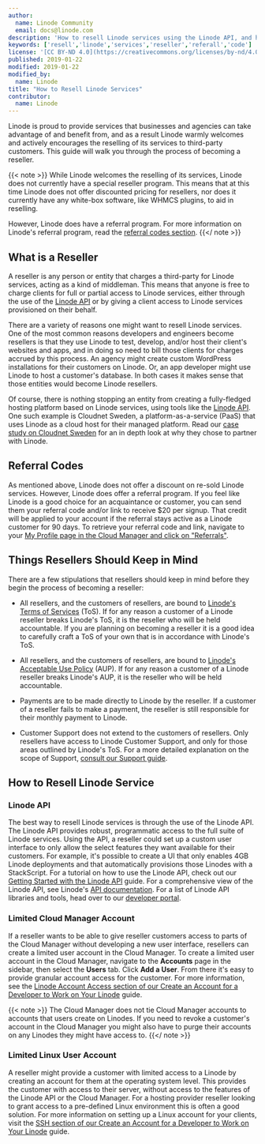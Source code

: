 ```yaml
---
author:
  name: Linode Community
  email: docs@linode.com
description: 'How to resell Linode services using the Linode API, and how to get started with the Linode referral program.'
keywords: ['resell','linode','services','reseller','referall','code']
license: '[CC BY-ND 4.0](https://creativecommons.org/licenses/by-nd/4.0)'
published: 2019-01-22
modified: 2019-01-22
modified_by:
  name: Linode
title: "How to Resell Linode Services"
contributor:
  name: Linode
---
```


Linode is proud to provide services that businesses and agencies can take advantage of and benefit from, and as a result Linode warmly welcomes and actively encourages the reselling of its services to third-party customers. This guide will walk you through the process of becoming a reseller.

{{< note >}}
While Linode welcomes the reselling of its services, Linode does not currently have a special reseller program. This means that at this time Linode does not offer discounted pricing for resellers, nor does it currently have any white-box software, like WHMCS plugins, to aid in reselling.

However, Linode does have a referral program. For more information on Linode's referral program, read the [referral codes section](#referral-codes).
{{</ note >}}

## What is a Reseller

A reseller is any person or entity that charges a third-party for Linode services, acting as a kind of middleman. This means that anyone is free to charge clients for full or partial access to Linode services, either through the use of the [Linode API](#linode-api) or by giving a client access to Linode services provisioned on their behalf.

There are a variety of reasons one might want to resell Linode services. One of the most common reasons developers and engineers become resellers is that they use Linode to test, develop, and/or host their client's websites and apps, and in doing so need to bill those clients for charges accrued by this process. An agency might create custom WordPress installations for their customers on Linode. Or, an app developer might use Linode to host a customer's database. In both cases it makes sense that those entities would become Linode resellers.

Of course, there is nothing stopping an entity from creating a fully-fledged hosting platform based on Linode services, using tools like the [Linode API](#linode-api). One such example is Cloudnet Sweden, a platform-as-a-service (PaaS) that uses Linode as a cloud host for their managed platform. Read our [case study on Cloudnet Sweden](https://www.linode.com/case-studies/cloudnet) for an in depth look at why they chose to partner with Linode.

## Referral Codes

As mentioned above, Linode does not offer a discount on re-sold Linode services. However, Linode does offer a referral program. If you feel like Linode is a good choice for an acquaintance or customer, you can send them your referral code and/or link to receive $20 per signup. That credit will be applied to your account if the referral stays active as a Linode customer for 90 days. To retrieve your referral code and link, navigate to your [My Profile page in the Cloud Manager and click on "Referrals"](https://cloud.linode.com/profile/referrals).

## Things Resellers Should Keep in Mind

There are a few stipulations that resellers should keep in mind before they begin the process of becoming a reseller:

- All resellers, and the customers of resellers, are bound to [Linode's Terms of Services](https://www.linode.com/tos) (ToS). If for any reason a customer of a Linode reseller breaks Linode's ToS, it is the reseller who will be held accountable. If you are planning on becoming a reseller it is a good idea to carefully craft a ToS of your own that is in accordance with Linode's ToS.

- All resellers, and the customers of resellers, are bound to [Linode's Acceptable Use Policy](https://www.linode.com/aup) (AUP). If for any reason a customer of a Linode reseller breaks Linode's AUP, it is the reseller who will be held accountable.

- Payments are to be made directly to Linode by the reseller. If a customer of a reseller fails to make a payment, the reseller is still responsible for their monthly payment to Linode.

- Customer Support does not extend to the customers of resellers. Only resellers have access to Linode Customer Support, and only for those areas outlined by Linode's ToS. For a more detailed explanation on the scope of Support, [consult our Support guide](/docs/platform/billing-and-support/support/#scope-of-support).

## How to Resell Linode Service

### Linode API

The best way to resell Linode services is through the use of the Linode API. The Linode API provides robust, programmatic access to the full suite of Linode services. Using the API, a reseller could set up a custom user interface to only allow the select features they want available for their customers. For example, it's possible to create a UI that only enables 4GB Linode deployments and that automatically provisions those Linodes with a StackScript. For a tutorial on how to use the Linode API, check out our [Getting Started with the Linode API](/docs/platform/api/getting-started-with-the-linode-api/) guide. For a comprehensive view of the Linode API, see Linode's [API documentation](https://developers.linode.com/api/v4). For a list of Linode API libraries and tools, head over to our [developer portal](https://developers.linode.com/libraries-tools/).

### Limited Cloud Manager Account

If a reseller wants to be able to give reseller customers access to parts of the Cloud Manager without developing a new user interface, resellers can create a limited user account in the Cloud Manager. To create a limited user account in the Cloud Manager, navigate to the **Accounts** page in the sidebar, then select the **Users** tab. Click **Add a User**. From there it's easy to provide granular account access for the customer. For more information, see the [Linode Account Access section of our Create an Account for a Developer to Work on Your Linode](https://linode.com/docs/platform/create-limited-developer-account/#linode-account-access) guide.

{{< note >}}
The Cloud Manager does not tie Cloud Manager accounts to accounts that users create on Linodes. If you need to revoke a customer's account in the Cloud Manager you might also have to purge their accounts on any Linodes they might have access to.
{{</ note >}}

### Limited Linux User Account

A reseller might provide a customer with limited access to a Linode by creating an account for them at the operating system level. This provides the customer with access to their server, without access to the features of the Linode API or the Cloud Manager. For a hosting provider reseller looking to grant access to a pre-defined Linux environment this is often a good solution. For more information on setting up a Linux account for your clients, visit the [SSH section of our Create an Account for a Developer to Work on Your Linode](https://linode.com/docs/platform/create-limited-developer-account/#ssh-logins) guide.